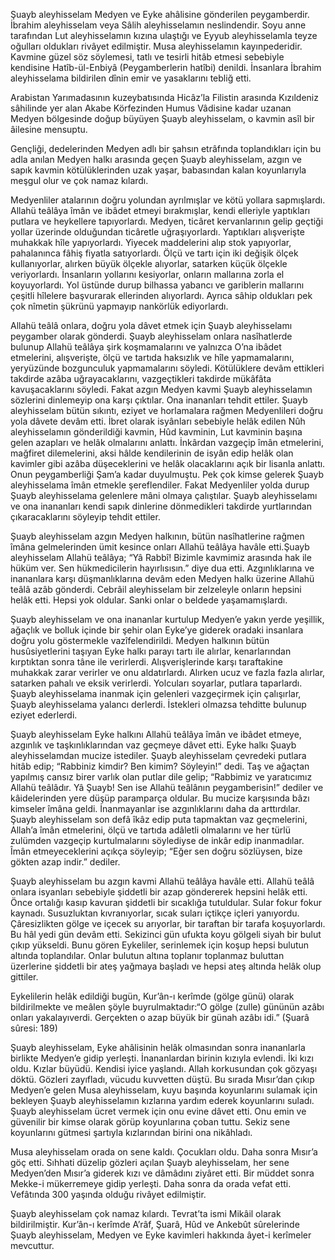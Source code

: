 [//]: # (# Hz. Şuayb &#40;a.s.&#41;)

Şuayb aleyhisselam Medyen ve Eyke ahâlisine gönderilen peygamberdir. İbrahim aleyhisselam veya Sâlih aleyhisselamın neslindendir. Soyu anne tarafından Lut aleyhisselamın kızına ulaştığı ve Eyyub aleyhisselamla teyze oğulları oldukları rivâyet edilmiştir. Musa aleyhisselamın kayınpederidir. Kavmine güzel söz söylemesi, tatlı ve tesirli hitâb etmesi sebebiyle kendisine Hatîb-ül-Enbiyâ (Peygamberlerin hatîbi) denildi. İnsanlara İbrahim aleyhisselama bildirilen dînin emir ve yasaklarını tebliğ etti.

 Arabistan Yarımadasının kuzeybatısında Hicâz’la Filistin arasında Kızıldeniz sâhilinde yer alan Akabe Körfezinden Humus Vâdisine kadar uzanan Medyen bölgesinde doğup büyüyen Şuayb aleyhisselam, o kavmin asîl bir âilesine mensuptu.

 Gençliği, dedelerinden Medyen adlı bir şahsın etrâfında toplandıkları için bu adla anılan Medyen halkı arasında geçen Şuayb aleyhisselam, azgın ve sapık kavmin kötülüklerinden uzak yaşar, babasından kalan koyunlarıyla meşgul olur ve çok namaz kılardı.

 Medyenliler atalarının doğru yolundan ayrılmışlar ve kötü yollara sapmışlardı. Allahü teâlâya îmân ve ibâdet etmeyi bırakmışlar, kendi elleriyle yaptıkları putlara ve heykellere tapıyorlardı. Medyen, ticâret kervanlarının gelip geçtiği yollar üzerinde olduğundan ticâretle uğraşıyorlardı. Yaptıkları alışverişte muhakkak hîle yapıyorlardı. Yiyecek maddelerini alıp stok yapıyorlar, pahalanınca fâhiş fiyatla satıyorlardı. Ölçü ve tartı için iki değişik ölçek kullanıyorlar, alırken büyük ölçekle alıyorlar, satarken küçük ölçekle veriyorlardı. İnsanların yollarını kesiyorlar, onların mallarına zorla el koyuyorlardı. Yol üstünde durup bilhassa yabancı ve gariblerin mallarını çeşitli hîlelere başvurarak ellerinden alıyorlardı. Ayrıca sâhip oldukları pek çok nîmetin şükrünü yapmayıp nankörlük ediyorlardı.

 Allahü teâlâ onlara, doğru yola dâvet etmek için Şuayb aleyhisselamı peygamber olarak gönderdi. Şuayb aleyhisselam onlara nasîhatlerde bulunup Allahü teâlâya şirk koşmamalarını ve yalnızca O’na ibâdet etmelerini, alışverişte, ölçü ve tartıda haksızlık ve hîle yapmamalarını, yeryüzünde bozgunculuk yapmamalarını söyledi. Kötülüklere devâm ettikleri takdirde azâba uğrayacaklarını, vazgeçtikleri takdirde mükâfâta kavuşacaklarını söyledi. Fakat azgın Medyen kavmi Şuayb aleyhisselamın sözlerini dinlemeyip ona karşı çıktılar. Ona inananları tehdit ettiler. Şuayb aleyhisselam bütün sıkıntı, eziyet ve horlamalara rağmen Medyenlileri doğru yola dâvete devâm etti. İbret olarak isyânları sebebiyle helâk edilen Nûh aleyhisselamın gönderildiği kavmin, Hûd kavminin, Lut kavminin başına gelen azapları ve helâk olmalarını anlattı. İnkârdan vazgeçip îmân etmelerini, mağfiret dilemelerini, aksi hâlde kendilerinin de isyân edip helâk olan kavimler gibi azâba düşeceklerini ve helâk olacaklarını açık bir lisanla anlattı. Onun peygamberliği Şam’a kadar duyulmuştu. Pek çok kimse gelerek Şuayb aleyhisselama îmân etmekle şereflendiler. Fakat Medyenliler yolda durup Şuayb aleyhisselama gelenlere mâni olmaya çalıştılar. Şuayb aleyhisselamı ve ona inananları kendi sapık dinlerine dönmedikleri takdirde yurtlarından çıkaracaklarını söyleyip tehdit ettiler.

 Şuayb aleyhisselam azgın Medyen halkının, bütün nasîhatlerine rağmen îmâna gelmelerinden ümit kesince onları Allahü teâlâya havâle etti.Şuayb aleyhisselam Allahü teâlâya; “Yâ Rabbî! Bizimle kavmimiz arasında hak ile hüküm ver. Sen hükmedicilerin hayırlısısın.” diye dua etti.     Azgınlıklarına ve inananlara karşı düşmanlıklarına devâm eden Medyen halkı üzerine Allahü teâlâ azâb gönderdi. Cebrâil aleyhisselam bir zelzeleyle onların hepsini helâk etti. Hepsi yok oldular. Sanki onlar o beldede yaşamamışlardı.

 Şuayb aleyhisselam ve ona inananlar kurtulup Medyen’e yakın yerde yeşillik, ağaçlık ve bolluk içinde bir şehir olan Eyke’ye giderek oradaki insanlara doğru yolu göstermekle vazîfelendirildi. Medyen halkının bütün husûsiyetlerini taşıyan Eyke halkı parayı tartı ile alırlar, kenarlarından kırptıktan sonra tâne ile verirlerdi. Alışverişlerinde karşı taraftakine muhakkak zarar verirler ve onu aldatırlardı. Alırken ucuz ve fazla fazla alırlar, satarken pahalı ve eksik verirlerdi. Yolcuları soyarlar, putlara taparlardı. Şuayb aleyhisselama inanmak için gelenleri vazgeçirmek için çalışırlar, Şuayb aleyhisselama yalancı derlerdi. İstekleri olmazsa tehditte bulunup eziyet ederlerdi.

 Şuayb aleyhisselam Eyke halkını Allahü teâlâya îmân ve ibâdet etmeye, azgınlık ve taşkınlıklarından vaz geçmeye dâvet etti. Eyke halkı Şuayb aleyhisselamdan mucize istediler. Şuayb aleyhisselam çevredeki putlara hitâb edip; “Rabbiniz kimdir? Ben kimim? Söyleyin!” dedi. Taş ve ağaçtan yapılmış cansız birer varlık olan putlar dile gelip; “Rabbimiz ve yaratıcımız Allahü teâlâdır. Yâ Şuayb! Sen ise Allahü teâlânın peygamberisin!” dediler ve kâidelerinden yere düşüp paramparça oldular. Bu mucize karşısında bâzı kimseler îmâna geldi. İnanmayanlar ise azgınlıklarını daha da arttırdılar. Şuayb aleyhisselam son defâ îkâz edip puta tapmaktan vaz geçmelerini, Allah’a îmân etmelerini, ölçü ve tartıda adâletli olmalarını ve her türlü zulümden vazgeçip kurtulmalarını söylediyse de inkâr edip inanmadılar. Îmân etmeyeceklerini açıkça söyleyip; “Eğer sen doğru sözlüysen, bize gökten azap indir.” dediler.

 Şuayb aleyhisselam bu azgın kavmi Allahü teâlâya havâle etti. Allahü teâlâ onlara isyanları sebebiyle şiddetli bir azap göndererek hepsini helâk etti. Önce ortalığı kasıp kavuran şiddetli bir sıcaklığa tutuldular. Sular fokur fokur kaynadı. Susuzluktan kıvranıyorlar, sıcak suları içtikçe içleri yanıyordu. Çâresizlikten gölge ve içecek su arıyorlar, bir taraftan bir tarafa koşuyorlardı. Bu hâl yedi gün devâm etti. Sekizinci gün ufukta koyu gölgeli siyah bir bulut çıkıp yükseldi. Bunu gören Eykeliler, serinlemek için koşup hepsi bulutun altında toplandılar. Onlar bulutun altına toplanır toplanmaz buluttan üzerlerine şiddetli bir ateş yağmaya başladı ve hepsi ateş altında helâk olup gittiler.

 Eykelilerin helâk edildiği bugün, Kur’ân-ı kerîmde (gölge günü) olarak bildirilmekte ve meâlen şöyle buyrulmaktadır:“O gölge (zulle) gününün azâbı onları yakalayıverdi. Gerçekten o azap büyük bir günah azâbı idi.” (Şuarâ sûresi: 189)

 Şuayb aleyhisselam, Eyke ahâlisinin helâk olmasından sonra inananlarla birlikte Medyen’e gidip yerleşti. İnananlardan birinin kızıyla evlendi. İki kızı oldu. Kızlar büyüdü. Kendisi iyice yaşlandı. Allah korkusundan çok gözyaşı döktü. Gözleri zayıfladı, vücudu kuvvetten düştü. Bu sırada Mısır’dan çıkıp Medyen’e gelen Musa aleyhisselam, kuyu başında koyunlarını sulamak için bekleyen Şuayb aleyhisselamın kızlarına yardım ederek koyunlarını suladı. Şuayb aleyhisselam ücret vermek için onu evine dâvet etti. Onu emin ve güvenilir bir kimse olarak görüp koyunlarına çoban tuttu. Sekiz sene koyunlarını gütmesi şartıyla kızlarından birini ona nikâhladı.

 Musa aleyhisselam orada on sene kaldı. Çocukları oldu. Daha sonra Mısır’a göç etti. Sıhhati düzelip gözleri açılan Şuayb aleyhisselam, her sene Medyen’den Mısır’a giderek kızı ve dâmâdını ziyâret etti. Bir müddet sonra Mekke-i mükerremeye gidip yerleşti. Daha sonra da orada vefat etti. Vefâtında 300 yaşında olduğu rivâyet edilmiştir.

 Şuayb aleyhisselam çok namaz kılardı. Tevrat’ta ismi Mikâil olarak bildirilmiştir. Kur’ân-ı kerîmde A’râf, Şuarâ, Hûd ve Ankebût sûrelerinde Şuayb aleyhisselam, Medyen ve Eyke kavimleri hakkında âyet-i kerîmeler mevcuttur.
